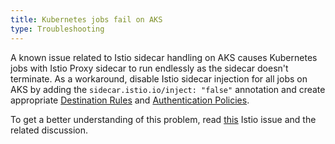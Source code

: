 ```yaml
---
title: Kubernetes jobs fail on AKS
type: Troubleshooting
---
```


A known issue related to Istio sidecar handling on AKS causes Kubernetes jobs with Istio Proxy sidecar to run endlessly as the sidecar doesn't terminate.
As a workaround, disable Istio sidecar injection for all jobs on AKS by adding the `sidecar.istio.io/inject: "false"` annotation and create appropriate [Destination Rules](https://istio.io/docs/reference/config/networking/v1alpha3/destination-rule/) and [Authentication Policies](https://istio.io/docs/reference/config/istio.authentication.v1alpha1/).

To get a better understanding of this problem, read [this](https://github.com/istio/istio/issues/15041) Istio issue and the related discussion.
